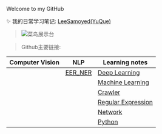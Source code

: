 Welcome to my GitHub

✨ 我的日常学习笔记:  [LeeSamoyed(YuQue)](https://www.yuque.com/leesamoyed)

<!--
**LeeSamoyed/LeeSamoyed** is a ✨ _special_ ✨ repository because its `README.md` (this file) appears on your GitHub profile.

Here are some ideas to get you started:

- 🔭 I’m currently working on ...
- 🌱 I’m currently learning ...
- 👯 I’m looking to collaborate on ...
- 🤔 I’m looking for help with ...
- 💬 Ask me about ...
- 📫 How to reach me: ...
- 😄 Pronouns: ...
- ⚡ Fun fact: ...
-->


> ![菜鸟展示台](https://github-readme-stats.vercel.app/api?username=mopig&show_icons=true&theme=dracula&hide=stars,issues)

> Github主要链接:

| Computer Vision | NLP | Learning notes |
|  ----  | ----  | ---- |
|   | [EER_NER](https://github.com/LeeSamoyed/NLP_EER_NER) | [Deep Learning](https://github.com/LeeSamoyed/DeepLearning) |
|   |                                                      | [Machine Learning](https://github.com/LeeSamoyed/PythonMachineLearningNotes) |
|   |                                                      | [Crawler](https://github.com/LeeSamoyed/PythonCrawlerLearningNotes) |
|   |                                                      | [Regular Expression](https://github.com/LeeSamoyed/PythonRegularExpressionLearningNotes) |
|   |                                                      | [Network](https://github.com/LeeSamoyed/PythonNetworkLearningNotes) |
|   |                                                      | [Python](https://github.com/LeeSamoyed/PythonBasisLearningNotes) |
